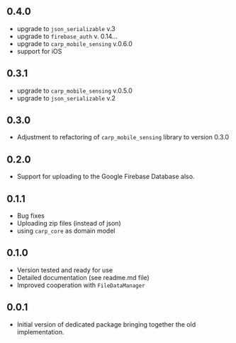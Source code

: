 ## 0.4.0
* upgrade to `json_serializable` v.3
* upgrade to `firebase_auth` v. 0.14...
* upgrade to `carp_mobile_sensing` v.0.6.0
* support for iOS

## 0.3.1
* upgrade to `carp_mobile_sensing` v.0.5.0
* upgrade to `json_serializable` v.2


## 0.3.0
* Adjustment to refactoring of `carp_mobile_sensing` library to version 0.3.0

## 0.2.0
* Support for uploading to the Google Firebase Database also.

## 0.1.1 
* Bug fixes
* Uploading zip files (instead of json)
* using `carp_core` as domain model

## 0.1.0 
* Version tested and ready for use
* Detailed documentation (see readme.md file)
* Improved cooperation with `FileDataManager`

## 0.0.1
* Initial version of dedicated package bringing together the old implementation.
